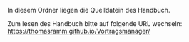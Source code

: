 In diesem Ordner liegen die Quelldatein des Handbuch.

Zum lesen des Handbuch bitte auf folgende URL wechseln: https://thomasramm.github.io/Vortragsmanager/